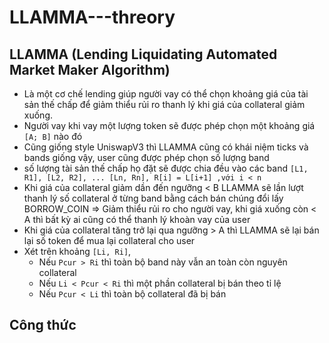 # LLAMMA---threory
## LLAMMA **(Lending Liquidating Automated Market Maker Algorithm)** 
- Là một cơ chế lending giúp người vay có thể chọn khoảng giá của tài sản thế chấp để giảm thiểu rủi ro thanh lý khi giá của collateral giảm xuống.
- Người vay khi vay một lượng token sẽ được phép chọn một khoảng giá `[A; B]` nào đó
- Cũng giống style UniswapV3 thì LLAMMA cũng có khái niệm ticks và bands giống vậy, user cũng được phép chọn số lượng band
- số lượng tài sản thế chấp họ đặt sẽ được chia đều vào các band `[L1, R1], [L2, R2], ... [Ln, Rn], R[i] = L[i+1] ,với i < n`
- Khi giá của collateral giảm dần đến ngưỡng < B LLAMMA sẽ lần lượt thanh lý số collateral ở từng band bằng cách bán chúng đổi lấy BORROW_COIN => Giảm thiểu rủi ro cho người vay, khi giá xuống còn < A thì bất kỳ ai cũng có thể thanh lý khoàn vay của user
- Khi giá của collateral tăng trở lại qua ngưỡng > A thì LLAMMA sẽ lại bán lại số token để mua lại collateral cho user
- Xét trên khoảng `[Li, Ri]`,
  - Nếu `Pcur > Ri` thì toàn bộ band này vẫn an toàn còn nguyên collateral
  - Nếu `Li < Pcur < Ri` thì một phần collateral bị bán theo tỉ lệ
  - Nếu `Pcur < Li` thì toàn bộ collateral đã bị bán
 
## Công thức
